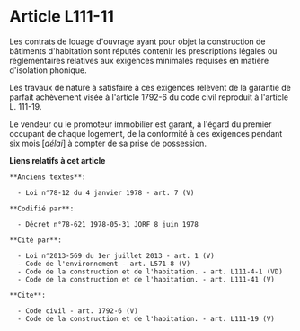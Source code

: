# Article L111-11

Les contrats de louage d'ouvrage ayant pour objet la construction de bâtiments d'habitation sont réputés contenir les
prescriptions légales ou réglementaires relatives aux exigences minimales requises en matière d'isolation phonique.

Les travaux de nature à satisfaire à ces exigences relèvent de la garantie de parfait achèvement visée à l'article 1792-6 du
code civil reproduit à l'article L. 111-19.

Le vendeur ou le promoteur immobilier est garant, à l'égard du premier occupant de chaque logement, de la conformité à ces
exigences pendant six mois [*délai*] à compter de sa prise de possession.

**Liens relatifs à cet article**

	**Anciens textes**:

	  - Loi n°78-12 du 4 janvier 1978 - art. 7 (V)

	**Codifié par**:

	  - Décret n°78-621 1978-05-31 JORF 8 juin 1978

	**Cité par**:

	  - Loi n°2013-569 du 1er juillet 2013 - art. 1 (V)
	  - Code de l'environnement - art. L571-8 (V)
	  - Code de la construction et de l'habitation. - art. L111-4-1 (VD)
	  - Code de la construction et de l'habitation. - art. L111-41 (V)

	**Cite**:

	  - Code civil - art. 1792-6 (V)
	  - Code de la construction et de l'habitation. - art. L111-19 (V)
